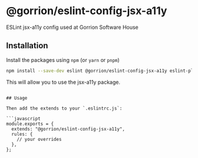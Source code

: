 # @gorrion/eslint-config-jsx-a11y

ESLint jsx-a11y config used at Gorrion Software House

## Installation

Install the packages using `npm` (or `yarn` or `pnpm`)

```bash
npm install --save-dev eslint @gorrion/eslint-config-jsx-a11y eslint-plugin-jsx-a11y
```

This will allow you to use the jsx-a11y package.

````

## Usage

Then add the extends to your `.eslintrc.js`:

```javascript
module.exports = {
  extends: "@gorrion/eslint-config-jsx-a11y",
  rules: {
    // your overrides
  },
};
````

